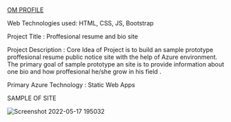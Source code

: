 <a href="https://kind-smoke-0cf78f210.1.azurestaticapps.net/">OM PROFILE</a>


Web Technologies used: HTML, CSS, JS, Bootstrap

Project Title :
Proffesional resume and bio site


Project Description :
Core Idea of Project is to build an sample prototype proffesional resume public notice site with the help of Azure environment.  The primary goal of sample prototype an  site is to provide information about one bio and how proffesional he/she grow in his field
.

Primary Azure Technology :
Static Web Apps


SAMPLE OF SITE

![Screenshot 2022-05-17 195032](https://user-images.githubusercontent.com/73100677/168833820-7438e6a6-e71e-4e71-b895-c4cefbc1cf08.png)

